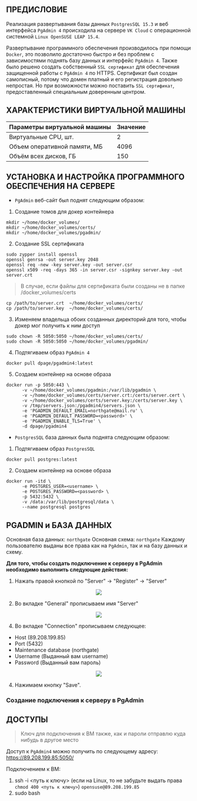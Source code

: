 ## ПРЕДИСЛОВИЕ

Реализация развертывания базы данных `PostgresSQL 15.3` и веб интерфейса `PgAdmin 4` происходила на сервере `VK Cloud` с операционной системной `Linux OpenSUSE LEAP 15.4`.

Развертывание программного обеспечения производилось при помощи `Docker`, это позволило достаточно быстро и без проблем с зависимостями поднять базу данных и интерфейс `PgAdmin 4`. Также было решено создать собственный `SSL сертификат` для обеспечения защищенной работы с `PgAdmin 4` по HTTPS. Сертификат был создан самописный, потому что домен платный и его регистрация довольно непростая. Но при возможности можно поставить `SSL сертификат`, предоставленный специальным доверенным центром.

## ХАРАКТЕРИСТИКИ ВИРТУАЛЬНОЙ МАШИНЫ
<html>
<body>
<!--StartFragment-->

Параметры виртуальной машины | Значение
-- | --
Виртуальные CPU, шт. | 2
Объем оперативной памяти, МБ | 4096
Объём всех дисков, ГБ | 150

<!--EndFragment-->
</body>
</html>

## УСТАНОВКА И НАСТРОЙКА ПРОГРАММНОГО ОБЕСПЕЧЕНИЯ НА СЕРВЕРЕ

-  `PgAdmin` веб-сайт был поднят следующим образом:
1.   Создание томов для докер контейнера
```
mkdir ~/home/docker_volumes/
mkdir ~/home/docker_volumes/certs/
mkdir ~/home/docker_volumes/pgadmin/
```
2. Создание SSL сертификата
```
sudo zypper install openssl
openssl genrsa -out server.key 2048
openssl req -new -key server.key -out server.csr
openssl x509 -req -days 365 -in server.csr -signkey server.key -out server.crt
```
> В случае, если файлы для сертификата были созданы не в папке /docker_volumes/certs
```
cp /path/to/server.crt  ~/home/docker_volumes/certs/
cp /path/to/server.key  ~/home/docker_volumes/certs/
```
3. Изменяем владельца обоих созданных директорий для того, чтобы докер мог получить к ним доступ
```
sudo chown -R 5050:5050 ~/home/docker_volumes/certs/
sudo chown -R 5050:5050 ~/home/docker_volumes/pgadmin/
```
4. Подтягиваем образ `PgAdmin 4`
```
docker pull dpage/pgadmin4:latest
```
5. Создаем контейнер на основе образа
```
docker run -p 5050:443 \
      -v ~/home/docker_volumes/pgadmin:/var/lib/pgadmin \
      -v ~/home/docker_volumes/certs/server.crt:/certs/server.cert \
      -v ~/home/docker_volumes/certs/server.key:/certs/server.key \
      -v /tmp/servers.json:/pgadmin4/servers.json \
      -e 'PGADMIN_DEFAULT_EMAIL=northgate@mail.ru' \
      -e 'PGADMIN_DEFAULT_PASSWORD=<password>' \
      -e 'PGADMIN_ENABLE_TLS=True' \
      -d dpage/pgadmin4
```

- `PostgresSQL` база данных была поднята следующим образом:
1. Подтягиваем образ `PostgresSQL`
```
docker pull postgres:latest
```
2. Создаем контейнер на основе образа
```
docker run -itd \
      -e POSTGRES_USER=<username> \
      -e POSTGRES_PASSWORD=<password> \
      -p 5432:5432 \
      -v /data:/var/lib/postgresql/data \
      --name postgresql postgres
```

## PGADMIN и БАЗА ДАННЫХ
Основная база данных: `northgate`
Основная схема: `northgate`
Каждому пользователю выданы все права как на `PgAdmin`, так и на базу данных и схему.

**Для того, чтобы создать подключение к серверу в PgAdmin необходимо выполнить следующие действия:**
1. Нажать правой кнопкой по "Server" -> "Register" -> "Server"
<p align="center">
  <img src="https://github.com/NorthGateVologda/NorthGate/assets/72744219/783556e2-ff5e-4b35-9100-fa9b83a337a6" />
</p>

2. Во вкладке "General" прописываем имя "Server"
<p align="center">
  <img src="https://github.com/NorthGateVologda/NorthGate/assets/72744219/f06c3c9f-12af-4582-8080-e01bf2af98a9" />
</p>

4. Во вкладке "Connection" прописываем следующее:
- Host (89.208.199.85)
- Port (5432)
- Maintenance database (northgate)
- Username (Выданный вам username)
- Password (Выданный вам пароль)
<p align="center">
  <img src="https://github.com/NorthGateVologda/NorthGate/assets/72744219/74d7f7aa-f389-4632-bd19-14b5ce906a40" />
</p>

4. Нажимаем кнопку "Save".

### Создание подключения к серверу в PgAdmin

## ДОСТУПЫ

> Ключ для подключения к ВМ также, как и пароли отправлю куда нибудь в другое место

Доступ к `PgAdmin4` можно получить по следующему адресу: https://89.208.199.85:5050/

Подключением к ВМ:
1. ssh -i <путь к ключу> (если на Linux, то не забудьте выдать права `chmod 400 <путь к ключу>`) `opensuse@89.208.199.85`
2. sudo bash
